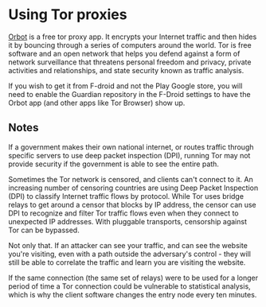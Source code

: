 # Using Tor proxies

[Orbot](https://play.google.com/store/apps/details?id=org.torproject.android) is a free tor proxy app. It encrypts your Internet traffic and then hides it by bouncing through a series of computers around the world. Tor is free software and an open network that helps you defend against a form of network surveillance that threatens personal freedom and privacy, private activities and relationships, and state security known as traffic analysis.

If you wish to get it from F-droid and not the Play Google store, you will need to enable the Guardian repository in the F-Droid settings to have the Orbot app (and other apps like Tor Browser) show up. 

## Notes

If a government makes their own national internet, or routes traffic through specific servers to use deep packet inspection (DPI), running Tor may not provide security if the government is able to see the entire path. 

Sometimes the Tor network is censored, and clients can't connect to it. An increasing number of censoring countries are using Deep Packet Inspection (DPI) to classify Internet traffic flows by protocol. While Tor uses bridge relays to get around a censor that blocks by IP address, the censor can use DPI to recognize and filter Tor traffic flows even when they connect to unexpected IP addresses. With pluggable transports, censorship against Tor can be bypassed.

Not only that. If an attacker can see your traffic, and can see the website you're visiting, even with a path outside the adversary's control - they will still be able to correlate the traffic and learn you are visiting the website.

If the same connection (the same set of relays) were to be used for a longer period of time a Tor connection could be vulnerable to statistical analysis, which is why the client software changes the entry node every ten minutes.
